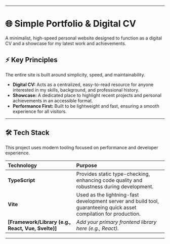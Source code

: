 -----

# 🌐 Simple Portfolio & Digital CV

A minimalist, high-speed personal website designed to function as a digital CV and a showcase for my latest work and achievements.

## ⚡ Key Principles

The entire site is built around simplicity, speed, and maintainability.

  * **Digital CV:** Acts as a centralized, easy-to-read resource for anyone interested in my skills, background, and professional history.
  * **Showcase:** A dedicated place to highlight recent projects and personal achievements in an accessible format.
  * **Performance First:** Built to be lightweight and fast, ensuring a smooth experience for all visitors.

-----

## 🛠️ Tech Stack

This project uses modern tooling focused on performance and developer experience.

| Technology | Purpose |
| :--- | :--- |
| **TypeScript** | Provides static type-checking, enhancing code quality and robustness during development. |
| **Vite** | Used as the lightning-fast development server and build tool, guaranteeing quick asset compilation for production. |
| **[Framework/Library (e.g., React, Vue, Svelte)]** | *Add your primary frontend library here (e.g., React).* |

-----
